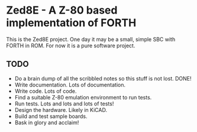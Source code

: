 # Zed8E - A Z-80 based implementation of FORTH

This is the Zed8E project. One day it may be a small, simple SBC
with FORTH in ROM. For now it is a pure software project.

## TODO

* Do a brain dump of all the scribbled notes so this stuff is not lost. DONE!
* Write documentation. Lots of documentation.
* Write code. Lots of code.
* Find a suitable Z-80 emulation environment to run tests.
* Run tests. Lots and lots and lots of tests!
* Design the hardware. Likely in KiCAD.
* Build and test sample boards.
* Bask in glory and acclaim!
